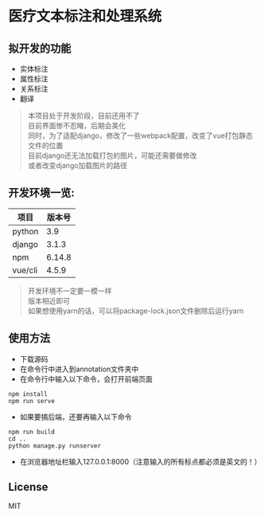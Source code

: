 # 医疗文本标注和处理系统
## 拟开发的功能
* 实体标注  
* 属性标注
* 关系标注
* 翻译

>  本项目处于开发阶段，目前还用不了  
> 目前界面惨不忍睹，后期会美化  
> 同时，为了适配django，修改了一些webpack配置，改变了vue打包静态文件的位置  
> 目前django还无法加载打包的图片，可能还需要做修改  
> 或者改变django加载图片的路径


## 开发环境一览:

| 项目 | 版本号 |
| ----| ----|
|python |3.9|
|django|3.1.3|
| npm|6.14.8|
| vue/cli| 4.5.9|  



> 开发环境不一定要一模一样  
> 版本相近即可  
> 如果想使用yarn的话，可以将package-lock.json文件删除后运行yarn  


## 使用方法
* 下载源码
* 在命令行中进入到annotation文件夹中
* 在命令行中输入以下命令，会打开前端页面
```
npm install
npm run serve
```
* 如果要搞后端，还要再输入以下命令
```
npm run build
cd ..
python manage.py runserver
```
* 在浏览器地址栏输入127.0.0.1:8000（注意输入的所有标点都必须是英文的！）


## License  
MIT